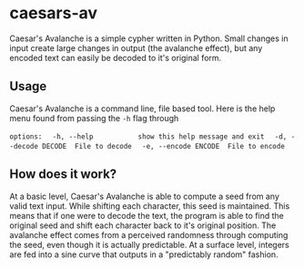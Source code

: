 # caesars-av
Caesar's Avalanche is a simple cypher written in Python. Small changes in input create large changes in output (the avalanche effect), but any encoded text can easily be decoded to it's original form.

## Usage

Caesar's Avalanche is a command line, file based tool. Here is the help menu found from passing the `-h` flag through

`options:`
`  -h, --help           show this help message and exit`
`  -d, --decode DECODE  File to decode`
`  -e, --encode ENCODE  File to encode`

## How does it work?
At a basic level, Caesar's Avalanche is able to compute a seed from any valid text input. While shifting each character, this seed is maintained. This means that if one were to decode the text, the program is able to find the original seed and shift each character back to it's original position. 
The avalanche effect comes from a perceived randomness through computing the seed, even though it is actually predictable. At a surface level, integers are fed into a sine curve that outputs in a "predictably random" fashion.
